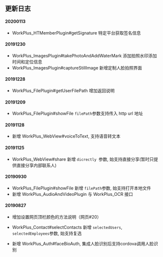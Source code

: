 ## 更新日志

#### 20200113

* WorkPlus\_HTMemberPlugin#getSignature 特定平台获取签名信息

#### 20191230

* WorkPlus\_ImagesPlugin#takePhotoAndAddWaterMark 添加拍照水印添加时间和定位信息
* WorkPlus\_ImagesPlugin#captureStillImage 新增定制人脸拍照界面

#### 20191228

* WorkPlus\_FilePlugin#getUserFilePath 增加返回说明

#### 20191209

* WorkPlus\_FilePlugin#showFile `filePath`参数支持传入 http url 地址


#### 20191128

* 新增 WorkPlus_WebView#voiceToText, 支持语音转文本

#### 20191125

* WorkPlus\_WebView#share 新增 `dicrectly `参数, 始支持直接分享(暂时只提供直接分享内部联系人)

#### 20190930

* WorkPlus\_FilePlugin#showFile 新增 `filePath`参数, 始支持打开本地文件
* 新增 WorkPlus\_AudioAndVideoPlugin 与 WorkPlus\_OCR 接口


#### 20190827

* 增加设置网页顶栏颜色的方法说明（网页#20）

* WorkPlus_Contact#selectContacts 新增 `selectedUsers`, `selectedEmployees`参数, 始支持复选
* 新增 WorkPlus_Auth#faceBioAuth, 集成人脸识别后支持cordova调用人脸识别




